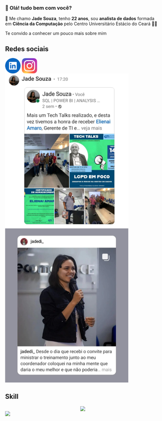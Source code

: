 ### 👋 Olá! tudo bem com você? 

🙂 Me chamo **Jade Souza**, tenho **22 anos**, sou **analista de dados** formada em **Ciência da Computação** pelo Centro Universitário Estácio do Ceará 👩‍🎓

Te convido a conhecer um pouco mais sobre mim

## Redes sociais

 <div>
      <a href="https://www.linkedin.com/in/jade-souza-7905ab1b1/" target="_blank"> <img align="center" height="50" width="50" src="https://github.com/Jadedisouza/Arquivos/blob/main/Icon/linkedin-icon.png" target="_blank"></a>
      <a href="https://www.instagram.com/jadedi_/"><img align="center" height="50" width="50" src="https://github.com/Jadedisouza/Arquivos/blob/main/Icon/Instagram_logo_2016.svg.webp" target="_blank"></a>
</div>

<div>
<img height="500" width="400" src="https://github.com/Jadedisouza/Arquivos/blob/main/Img/WhatsApp%20Image%202023-12-01%20at%2017.21.57.jpeg">
<img height="500" width="400" src="https://github.com/Jadedisouza/Arquivos/blob/main/Img/WhatsApp%20Image%202023-12-01%20at%2017.21.58.jpeg">
</div>

## Skill

<div align="center"> 
     <img align="center" src="https://github.com/Jadedisouza/Arquivos/blob/main/Img/Sem%20t%C3%ADtulo%20(3).png">
</div>


<img src="https://i.pinimg.com/originals/57/61/5b/57615b8c0092a66c1d4058b1692955cc.gif">

<!--
**Jadedisouza/jadedisouza** is a ✨ _special_ ✨ repository because its `README.md` (this file) appears on your GitHub profile.

Here are some ideas to get you started:

- 🔭 I’m currently working on ...
- 🌱 I’m currently learning ...
- 👯 I’m looking to collaborate on ...
- 🤔 I’m looking for help with ...
- 💬 Ask me about ...
- 📫 How to reach me: ...
- 😄 Pronouns: ...
- ⚡ Fun fact: ...
-->
